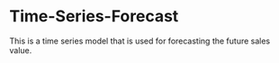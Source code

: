 # Time-Series-Forecast

This is a time series model that is used for forecasting the future sales value.

